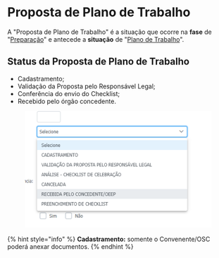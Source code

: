 # Proposta de Plano de Trabalho

A "Proposta de Plano de Trabalho" é a situação que ocorre na **fase** de "[Preparação](broken-reference)" e antecede a **situação** de "[Plano de Trabalho](broken-reference)".

## Status da Proposta de Plano de Trabalho

* Cadastramento;
* Validação da Proposta pelo Responsável Legal;
* Conferência do envio do Checklist;
* Recebido pelo órgão concedente.



<figure><img src="../../.gitbook/assets/image (3) (1) (1) (1) (1).png" alt=""><figcaption></figcaption></figure>

{% hint style="info" %}
**Cadastramento:** somente o Convenente/OSC poderá anexar documentos.
{% endhint %}

